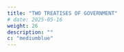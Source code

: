 ```yaml
---
title: "TWO TREATISES OF GOVERNMENT"
# date: 2025-05-16
weight: 26
description: ""
c: "mediumblue"
---
```



<!-- LONDON PRINTED MDCLXXXVIII

TWO TREATISES OF GOVERNMENT. IN THE FORMER THE FALSE PRINCIPLES AND FOUNDATION OF SIR ROBERT FILMER AND HIS FOLLOWERS ARE DETECTED AND OVERTHROWN. THE LATTER IS AN ESSAY CONCERNING THE TRUE ORIGINAL EXTENT AND END OF CIVIL GOVERNMENT.

1764 EDITOR’S NOTE The present Edition of this Book has not only been collated with the first three Editions, which were published during the Author’s Life, but also has the Advantage of his last Corrections and Improvements, from a Copy delivered by him to Mr. Peter Coste, communicated to the Editor, and now lodged in Christ College, Cambridge.
 -->
 
